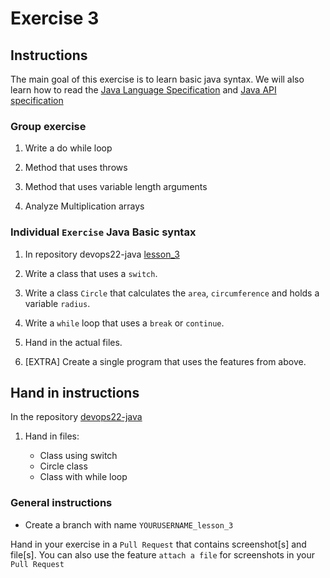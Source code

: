 # Exercise 3

## Instructions

The main goal of this exercise is to learn basic java syntax. We will also learn how to read the [Java Language Specification](https://docs.oracle.com/javase/specs/jls/se17/html/index.html) and [Java API specification](https://docs.oracle.com/en/java/javase/17/docs/api/index.html)

### Group exercise

1. Write a do while loop

2. Method that uses throws

3. Method that uses variable length arguments

4. Analyze Multiplication arrays

### Individual `Exercise` Java Basic syntax

1. In repository devops22-java [lesson_3](https://github.com/fictive-reality/devops22-java/tree/main/lesson_3)

2. Write a class that uses a `switch`.

3. Write a class `Circle` that calculates the `area`, `circumference` and holds a variable `radius`.

4. Write a `while` loop that uses a `break` or `continue`.

5. Hand in the actual files.

6. [EXTRA] Create a single program that uses the features from above.

## Hand in instructions

In the repository [devops22-java](https://github.com/fictive-reality/devops22-java)

1. Hand in files:

    - Class using switch
    - Circle class
    - Class with while loop

### General instructions

- Create a branch with name `YOURUSERNAME_lesson_3`

Hand in your exercise in a `Pull Request` that contains screenshot[s] and file[s]. You can also use the feature `attach a file` for screenshots in your `Pull Request`
